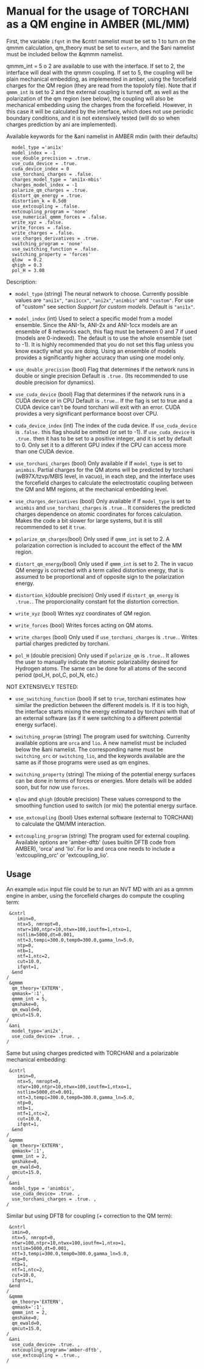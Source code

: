 # Manual for the usage of TORCHANI as a QM engine in AMBER (ML/MM)


First, the variable `ifqnt` in the &cntrl namelist must be set to 1 to turn on the qmmm calculation,
qm_theory must be set to `extern`, and the $ani namelist must be included bellow the &qmmm namelist.

qmmm_int = 5 o 2 are available to use with the interface. If set to 2, the interface will deal with the
qmmm coupling. If set to 5, the coupling will be plain mechanical embedding, as implemented in amber,
using the forcefield charges for the QM region (they are read from the topolofy file).
Note that if  `qmmm_int` is set to 2 and the external coupling is turned off, as well as the polarization
of the qm region (see below), the coupling will also be mechanical embedding using the charges from the
forcefield. However, in this case it will be calculated by the interface, which does not use periodic
boundary conditions, and it is not extensively tested (will do so when charges prediction by ani are
implemented).

Available keywords for the &ani namelist in AMBER mdin (with their defaults)

      model_type ='ani1x'
      model_index = -1
      use_double_precision = .true.
      use_cuda_device = .true.
      cuda_device_index = 0
      use_torchani_charges = .false.
      charges_model_type = 'ani1x-mbis'
      charges_model_index = -1
      polarize_qm_charges = .true.
      distort_qm_energy = .true.
      distortion_k = 0.5d0     
      use_extcoupling = .false.
      extcoupling_program = 'none'
      use_numerical_qmmm_forces = .false.
      write_xyz = .false.
      write_forces = .false.
      write_charges = .false.
      use_charges_derivatives = .true.
      switching_program = 'none'
      use_switching_function = .false.
      switching_property = 'forces'
      qlow  = 0.2
      qhigh = 0.3
      pol_H = 3.08
Description:


- `model_type` (string)
  The neural network to choose. Currently possible values are `"ani1x"`,
  `"ani1ccx"`, `"ani2x"`,`"animbis"`  and `"custom"`. For use of "custom" see section *Support for
  custom models*. Default is `"ani1x"`.

- `model_index` (int)
  Used to select a specific model from a model ensemble. Since the ANI-1x, ANI-2x and
  ANI-1ccx models are an ensemble of 8 networks each, this flag must be between
  0 and 7 if used (models are 0-indexed). The default is to use the whole
  ensemble (set to -1). It is highly recommended that you do not set this flag
  unless you know exactly what you are doing. Using an ensemble of models
  provides a significantly higher accuracy than using one model only.

- `use_double_precision` (bool)
  Flag that determines if the network runs in double or single precision
  Default is `.true.` (Its recommended to use double precision for dynamics).

- `use_cuda_device` (bool)
  Flag that determines if the network runs in a CUDA device or in CPU
  Default is `.true.`. If the flag is set to true and a CUDA device can't be
  found torchani will exit with an error. CUDA provides a very significant
  performance boost over CPU.

- `cuda_device_index` (int)
  The index of the cuda device. If `use_cuda_device` is `.false.` this flag
  should be omitted (or set to -1). If `use_cuda_device` is `.true.` then it
  has to be set to a positive integer, and it is set by default to 0. Only set
  it to a different GPU index if the CPU can access more than one CUDA device.

- `use_torchani_charges` (bool)
   Only available if If `model_type` is set to `animbis`. Partial charges for the
   QM atoms will be predicted by torchani (wB97X/tzvp/MBIS level, in vacuo), in each step, and
   the interface uses the forcefield charges to calculate the eelectrostatic coupling between the
   QM and MM regions, at the mechanical embedding level.

- `use_charges_derivatives` (bool)
   Only available if If `model_type` is set to `animbis` and `use_torchani_charges` is `.true.`. It
   consideres the predicted charges dependence on atomic coordinates for forces calculation. Makes the
   code a bit slower for large systems, but it is still recommended to set it `true`.
  
- `polarize_qm_charges`(bool)
   Only used if `qmmm_int` is set to 2. A polarization correction is included to account the
   effect of the MM region.

- `distort_qm_energy`(bool)
   Only used if `qmmm_int` is set to 2. The in vacuo QM energy is corrected with a term called distortion energy,
   that is assumed to be proportional and of opposite sign to the polarization energy.
  
- `distortion_k`(double precision)
   Only used if `distort_qm_energy` is `.true.`. The proporcionality constant fot the distortion correction.

- `write_xyz` (bool)
   Writes xyz coordinates of QM region.

- `write_forces` (bool)
   Writes forces acting on QM atoms.

- `write_charges` (bool)
   Only used if `use_torchani_charges` is `.true.`. Writes partial charges predicted by torchani.

- `pol_H` (double precision)
  Only used  if `polarize_qm` is `.true.`. It allowes the user to manually indicate the atomic polarizability
  desired for Hydrogen atoms. The same can be done for all atoms of the second period (pol_H, pol_C, pol_N, etc.)

NOT EXTENSIVELY TESTED:

- `use_switching_function` (bool)
  If set to `true`, torchani estimates how similar the prediction between the different models is.
  If it is too high, the interface starts mixing the energy estimated by torchani with that of an
  external software (as if it were switching to a different potential energy surface).

- `switching_program` (string)
  The program used for switching. Currenlty available options are `orca` and  `lio`. A new namelist
  must be included below the &ani namelist. The corresponding name must be `switching_orc` or
  `switching_lio`, and the keywords available are the same as if those programs were used as
  qm engines.

- `switching_property` (string)
  The mixing of the potential energy surfaces can be done in terms of forces or energies.
  More details will be added soon, but for now use `forces`.

- `qlow` and `qhigh` (double precision)
  These values correspond to the smoothing function used to switch (or mix) the potential
  energy surface.

- `use_extcoupling` (bool)
  Uses external software (external to TORCHANI) to calculate the QM/MM interaction. 

- `extcoupling_program` (string)
  The program used for external coupling. Available options are 'amber-dftb' (uses builtin
  DFTB code from AMBER), 'orca' and 'lio'. For lio and orca one needs to include a 'extcoupling_orc'
  or 'extcoupling_lio'.

## Usage

An example `mdin` input file could be to run an NVT MD with ani as a qmmm engine in amber,
using the forcefield charges do compute the coupling term:


```
 &cntrl
    imin=0,
    ntx=5, nmropt=0,
    ntwr=100,ntpr=10,ntwx=100,ioutfm=1,ntxo=1,
    nstlim=5000,dt=0.001,
    ntt=3,tempi=300.0,temp0=300.0,gamma_ln=5.0,
    ntp=0,
    ntb=1,
    ntf=1,ntc=2,
    cut=10.0,
    ifqnt=1,
  &end
/
 &qmmm
  qm_theory='EXTERN',
  qmmask=':1',
  qmmm_int = 5,
  qmshake=0,
  qm_ewald=0,
  qmcut=15.0,
/
 &ani
  model_type='ani2x',
  use_cuda_device= .true. ,
/
```

Same but using charges predicted with TORCHANI and a polarizable mechanical embedding:


```
 &cntrl
    imin=0,
    ntx=5, nmropt=0,
    ntwr=100,ntpr=10,ntwx=100,ioutfm=1,ntxo=1,
    nstlim=5000,dt=0.001,
    ntt=3,tempi=300.0,temp0=300.0,gamma_ln=5.0,
    ntp=0,
    ntb=1,
    ntf=1,ntc=2,
    cut=10.0,
    ifqnt=1,
  &end
/
 &qmmm
  qm_theory='EXTERN',
  qmmask=':1',
  qmmm_int = 2,
  qmshake=0,
  qm_ewald=0,
  qmcut=15.0,
/
 &ani
  model_type = 'animbis',
  use_cuda_device= .true. ,
  use_torchani_charges = .true. ,
/
```

Similar but using DFTB for coupling (+ correction to the QM term):

```
 &cntrl
  imin=0,
  ntx=5, nmropt=0,
  ntwr=100,ntpr=10,ntwx=100,ioutfm=1,ntxo=1,
  nstlim=5000,dt=0.001,
  ntt=3,tempi=300.0,temp0=300.0,gamma_ln=5.0,
  ntp=0,
  ntb=1,
  ntf=1,ntc=2,
  cut=10.0,
  ifqnt=1,
 &end
/
 &qmmm
  qm_theory='EXTERN',
  qmmask=':1',
  qmmm_int = 2,
  qmshake=0,
  qm_ewald=0,
  qmcut=15.0,
/
 &ani
  use_cuda_device= .true. ,
  extcoupling_program='amber-dftb',
  use_extcoupling = .true.,
/
```
